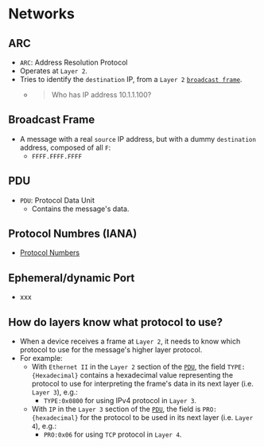 # Networks

## ARC

* `ARC`: Address Resolution Protocol
* Operates at `Layer 2`.
* Tries to identify the `destination` IP, from a `Layer 2` [`broadcast frame`](network_concepts.md#broadcast-frame).
  * > Who has IP address 10.1.1.100?

## Broadcast Frame

* A message with a real `source` IP address, but with a dummy `destination` address, composed of all `F`:
  * `FFFF.FFFF.FFFF`

## PDU

* `PDU`: Protocol Data Unit
  * Contains the message's data.

## Protocol Numbres (IANA)

* [Protocol Numbers](https://www.iana.org/assignments/protocol-numbers/protocol-numbers.xhtml)

## Ephemeral/dynamic Port

* xxx

## How do layers know what protocol to use?

* When a device receives a frame at `Layer 2`, it needs to know which protocol to use for the message's higher layer protocol.
* For example:
  * With `Ethernet II` in the `Layer 2` section of the [`PDU`](network_concepts.md#pdu), the field `TYPE:{Hexadecimal}` contains a hexadecimal value representing the protocol to use for interpreting the frame's data in its next layer (i.e. `Layer 3`), e.g.:
    * `TYPE:0x0800` for using IPv4 protocol in `Layer 3`.
  * With `IP` in the `Layer 3` section of the [`PDU`](network_concepts.md#pdu), the field is `PRO:{hexadecimal}` for the protocol to be used in its next layer (i.e. `Layer 4`), e.g.:
    * `PRO:0x06` for using `TCP` protocol in `Layer 4`.
  
